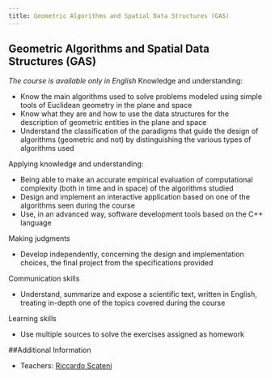 ```yaml
---
title: Geometric Algorithms and Spatial Data Structures (GAS)
---
```


## Geometric Algorithms and Spatial Data Structures (GAS)

_The course is available only in English_
Knowledge and understanding:

* Know the main algorithms used to solve problems modeled using simple tools of Euclidean geometry in the plane and space
* Know what they are and how to use the data structures for the description of geometric entities in the plane and space
* Understand the classification of the paradigms that guide the design of algorithms (geometric and not) by distinguishing the various types of algorithms used

Applying knowledge and understanding:

* Being able to make an accurate empirical evaluation of computational complexity (both in time and in space) of the algorithms studied
* Design and implement an interactive application based on one of the algorithms seen during the course
* Use, in an advanced way, software development tools based on the C++ language

Making judgments

* Develop independently, concerning the design and implementation choices, the final project from the specifications provided

Communication skills

* Understand, summarize and expose a scientific text, written in English, treating in-depth one of the topics covered during the course

Learning skills

* Use multiple sources to solve the exercises assigned as homework

##Additional Information
* Teachers: [Riccardo Scateni](https://people.unica.it/riccardoscateni/)